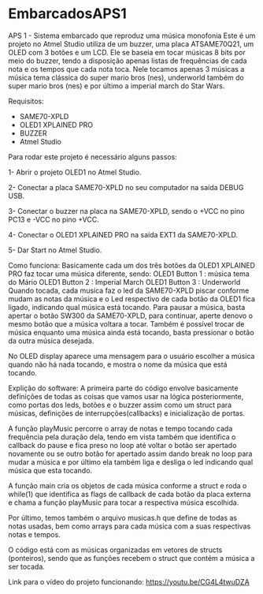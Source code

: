 # EmbarcadosAPS1
APS 1 -  Sistema embarcado que reproduz uma música monofonia
Este é um projeto no Atmel Studio utiliza de um buzzer, uma placa ATSAME70Q21, um OLED com 3 botões e um LCD. Ele se baseia em tocar músicas 8 bits por meio do buzzer, tendo a disposição apenas listas de frequências de cada nota e os tempos que cada nota toca.
Nele tocamos apenas 3 músicas a música tema clássica do super mario bros (nes), underworld também do super mario bros (nes) e por último a imperial march do Star Wars.

Requisitos: 

- SAME70-XPLD
- OLED1 XPLAINED PRO
- BUZZER
- Atmel Studio

Para rodar este projeto é necessário alguns passos:

1- Abrir o projeto OLED1 no Atmel Studio.

2- Conectar a placa SAME70-XPLD no seu computador na saída DEBUG USB.

3- Conectar o buzzer na placa na SAME70-XPLD, sendo o +VCC no pino PC13 e -VCC no pino +VCC.

4- Conectar o OLED1 XPLAINED PRO na saída EXT1 da SAME70-XPLD.

5- Dar Start no Atmel Studio.

Como funciona:
Basicamente cada um dos três botões da OLED1 XPLAINED PRO faz tocar uma música diferente, sendo:
OLED1 Button 1 : música tema do Mário
OLED1 Button 2 : Imperial March 
OLED1 Button 3 : Underworld
Quando tocada, cada musíca faz o led da SAME70-XPLD piscar conforme mudam as notas da música e o Led respectivo de cada botão da OLED1 fica ligado, indicando qual música está tocando. 
Para pausar a música, basta apertar o botão SW300 da SAME70-XPLD, para continuar, aperte denovo o mesmo botão que a música voltara a tocar.
Também é possível trocar de música enquanto uma música ainda está tocando, basta pressionar o botão da outra música desejada.

No OLED display aparece uma mensagem para o usuário escolher a música quando não há nada tocando, e mostra o nome da música que está tocando.

Explição do software:
A primeira parte do código envolve basicamente definições de todas as coisas que vamos usar na lógica posteriormente, como portas dos leds, botões e o buzzer assim como um struct para músicas, definições de interrupções(callbacks) e inicialização de portas.

A função playMusic percorre o array de notas e tempo tocando cada frequência pela duração dela, tendo em vista também que identifica o callback do pause e fica preso no loop até voltar o botão ser apertado novamente ou se outro botão for apertado assim dando break no loop para mudar a música e por último ela também liga e desliga o led indicando qual música que esta tocando.

A função main cria os objetos de cada música conforme a struct e roda o while(1) que identifica as flags de callback de cada botão da placa externa e chama a função playMusic para tocar a respectiva música escolhida. 

Por último, temos também o arquivo musicas.h que define de todas as notas usadas, bem como arrays para cada música com a suas respectivas notas e tempos.

O código está com as músicas organizadas em vetores de structs (ponteiros), sendo que as funções recebem o struct que contém a música a ser tocada.

Link para o vídeo do projeto funcionando:
https://youtu.be/CG4L4twuDZA